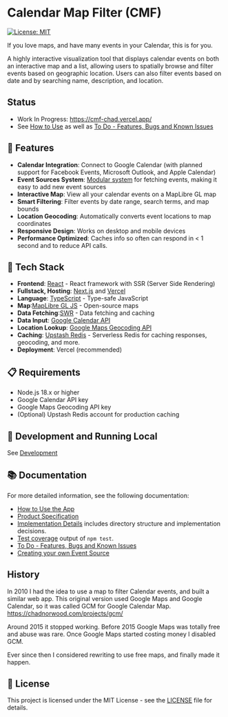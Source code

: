 # Calendar Map Filter (CMF)

[![License: MIT](https://img.shields.io/badge/License-MIT-blue.svg)](https://opensource.org/licenses/MIT)

If you love maps, and have many events in your Calendar, this is for you.

A highly interactive visualization tool that displays calendar events on both an interactive map and a list, allowing users to spatially browse and filter events based on geographic location.
Users can also filter events based on date and by searching name, description, and location.

## Status

-   Work In Progress: https://cmf-chad.vercel.app/
-   See [How to Use](docs/usage.md) as well as [To Do - Features, Bugs and Known Issues](docs/todo.md)

## 🌟 Features

-   **Calendar Integration**: Connect to Google Calendar (with planned support for Facebook Events, Microsoft Outlook, and Apple Calendar)
-   **Event Sources System**: [Modular system](src/lib/api/eventSources/README.md) for fetching events, making it easy to add new event sources
-   **Interactive Map**: View all your calendar events on a MapLibre GL map
-   **Smart Filtering**: Filter events by date range, search terms, and map bounds
-   **Location Geocoding**: Automatically converts event locations to map coordinates
-   **Responsive Design**: Works on desktop and mobile devices
-   **Performance Optimized**: Caches info so often can respond in < 1 second and to reduce API calls.

## 🔗 Tech Stack

-   **Frontend**: [React](https://reactjs.org/) - React framework with SSR (Server Side Rendering)
-   **Fullstack, Hosting**: [Next.js](https://nextjs.org/) and [Vercel](https://vercel.com/docs/frameworks/nextjs)
-   **Language**: [TypeScript](https://www.typescriptlang.org/) - Type-safe JavaScript
-   **Map**:[MapLibre GL JS](https://maplibre.org/) - Open-source maps
-   **Data Fetching**:[SWR](https://swr.vercel.app/) - Data fetching and caching
-   **Data Input**: [Google Calendar API](https://developers.google.com/calendar)
-   **Location Lookup**: [Google Maps Geocoding API](https://developers.google.com/maps/documentation/geocoding/requests-geocoding)
-   **Caching**: [Upstash Redis](https://upstash.com/) - Serverless Redis for caching responses, geocoding, and more.
-   **Deployment**: Vercel (recommended)

## 📋 Requirements

-   Node.js 18.x or higher
-   Google Calendar API key
-   Google Maps Geocoding API key
-   (Optional) Upstash Redis account for production caching

## 🔧 Development and Running Local

See [Development](docs/development.md)

## 📚 Documentation

For more detailed information, see the following documentation:

-   [How to Use the App](docs/usage.md)
-   [Product Specification](docs/product.md)
-   [Implementation Details](docs/Implementation.md) includes directory structure and implementation decisions.
-   [Test coverage](docs/tests.md) output of `npm test`.
-   [To Do - Features, Bugs and Known Issues](docs/todo.md)
-   [Creating your own Event Source](src/lib/api/eventSources)

## History

In 2010 I had the idea to use a map to filter Calendar events, and built a similar web app.
This original version used Google Maps and Google Calendar, so it was called GCM for Google Calendar Map.
https://chadnorwood.com/projects/gcm/

Around 2015 it stopped working.
Before 2015 Google Maps was totally free and abuse was rare. Once Google Maps started costing money I disabled GCM.

Ever since then I considered rewriting to use free maps, and finally made it happen.

## 📄 License

This project is licensed under the MIT License - see the [LICENSE](LICENSE) file for details.
